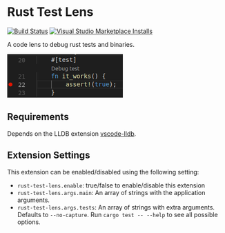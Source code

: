 # Rust Test Lens

[![Build Status](https://travis-ci.org/hdevalke/rust-test-lens.svg?branch=master)](https://travis-ci.org/hdevalke/rust-test-lens)
[![Visual Studio Marketplace Installs](https://img.shields.io/visual-studio-marketplace/i/hdevalke.rust-test-lens)](https://marketplace.visualstudio.com/items?itemName=hdevalke.rust-test-lens)

A code lens to debug rust tests and binaries.

![test lens](images/test_codelens.png)

## Requirements

Depends on the LLDB extension [vscode-lldb](https://marketplace.visualstudio.com/items?itemName=vadimcn.vscode-lldb).

## Extension Settings

This extension can be enabled/disabled using the following setting:

* `rust-test-lens.enable`: true/false to enable/disable this extension
* `rust-test-lens.args.main`: An array of strings with the application arguments.
* `rust-test-lens.args.tests`: An array of strings with extra arguments.
  Defaults to `--no-capture`.
  Run `cargo test -- --help` to see all possible options.

